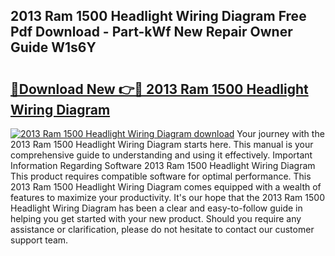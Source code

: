 ## 2013 Ram 1500 Headlight Wiring Diagram Free Pdf Download - Part-kWf New Repair Owner Guide W1s6Y

# <h2><a href="http://dfo7st.blite.top/?on=2013+Ram+1500+Headlight+Wiring+Diagram">🔗Download New 👉🔴 2013 Ram 1500 Headlight Wiring Diagram</a></h2>

[![2013 Ram 1500 Headlight Wiring Diagram download](https://i.imgur.com/lujVjoI.png)](http://dfo7st.blite.top/?on=2013+Ram+1500+Headlight+Wiring+Diagram)
Your journey with the 2013 Ram 1500 Headlight Wiring Diagram starts here. This manual is your comprehensive guide to understanding and using it effectively. Important Information Regarding Software 2013 Ram 1500 Headlight Wiring Diagram This product requires compatible software for optimal performance. This 2013 Ram 1500 Headlight Wiring Diagram comes equipped with a wealth of features to maximize your productivity. It's our hope that the 2013 Ram 1500 Headlight Wiring Diagram has been a clear and easy-to-follow guide in helping you get started with your new product. Should you require any assistance or clarification, please do not hesitate to contact our customer support team.
